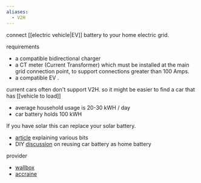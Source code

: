 ```yaml
---
aliases:
  - V2H
---
```

connect [[electric vehicle|EV]] battery to your home electric grid.

requirements
- a compatible bidirectional charger 
- a CT meter (Current Transformer) which must be installed at the main grid connection point, to support  connections greater than 100 Amps. 
- a compatible EV .

current cars often don't support V2H. so it might be easier to find a car that has [[vehicle to load]]


- average household usage is 20-30 kWH / day
- car battery holds 100 kWH

If you have solar this can replace your solar battery.

- [article](https://electroverse.octopus.energy/community/ev-blogs-and-guides/bi-directional-charging) explaining various bits
- DIY [discussion](https://diysolarforum.com/threads/used-ev-vehicle-battery-as-solar-storage.43793/) on reusing car battery as home battery

provider
- [wallbox](https://wallbox.com/en_uk/quasar-2-bidirectional-ev-charger) 
- [accraine](https://accraine.co.uk/product/vehicle-to-home-v2h-6kw-charger/) 


